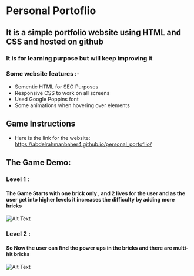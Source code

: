 # Personal Portoflio
## It is a simple portfolio website using HTML and CSS and hosted on github
### It is for learning purpose but will keep improving it
### Some website features :-
* Sementic HTML for SEO Purposes
* Responsive CSS to work on all screens
* Used Google Poppins font
* Some animations when hovering over elements
## Game Instructions
* Here is the link for the website: https://abdelrahmanbaher4.github.io/personal_portoflio/
## The Game Demo:
### Level 1  :
#### The Game Starts with one brick only , and 2 lives for the user and as the user get into higher levels it increases the difficulty by adding more bricks
![Alt Text](https://media.giphy.com/media/yx00rHbndpThaRuQz1/giphy.gif)

### Level 2 : 
#### So Now the user can find the power ups in the bricks and there are multi-hit bricks 
![Alt Text](https://media.giphy.com/media/n5HPgfICKOQpsgObRi/giphy.gif)






